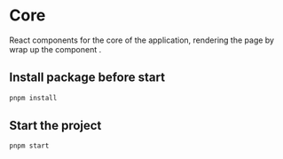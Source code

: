 # Core

React components for the core of the application, rendering the page by wrap up the component .

## Install package before start

```sh
pnpm install
```

## Start the project

```sh
pnpm start
```
